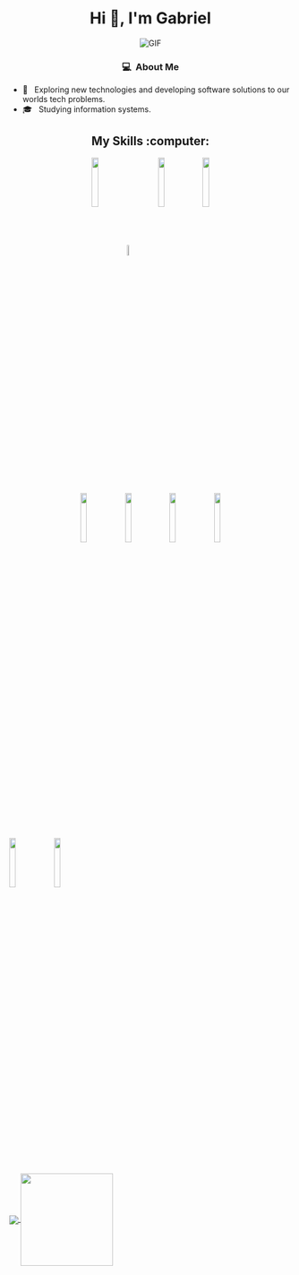 
 <div align = "center">
  <h1 align="center" >Hi 👋, I'm Gabriel </h1>
  <img align='center' alt="GIF" src="https://i.pinimg.com/originals/e4/26/70/e426702edf874b181aced1e2fa5c6cde.gif" />
 </div>


<h3 align="center" > 💻 &nbsp;About Me </h3>

- 🤔 &nbsp; Exploring new technologies and developing software solutions to our worlds tech problems.
- 🎓 &nbsp; Studying information systems.

<h2 align="center" >My Skills :computer:</h2>


<div align = "center">

<p >
  <code><img align="center"  width="15%" src="https://www.vectorlogo.zone/logos/w3_html5/w3_html5-ar21.svg" ></code>
  <code><img  align="center" width="7%" src="https://raw.githubusercontent.com/gilbarbara/logos/febeadf1e00d13280605d6f571cea949713963f8/logos/css-3.svg" ></code>
  <code><img   align="center" width="15%" src="https://www.vectorlogo.zone/logos/javascript/javascript-ar21.svg"></code>
  <code><img   align="center" width="15%" src="https://www.vectorlogo.zone/logos/getbootstrap/getbootstrap-ar21.svg"></code>
  <br />
 
 </div>


<div align = "center">
 <p >
   <code><img align="center" width="15%" src="https://www.vectorlogo.zone/logos/php/php-ar21.svg" ></code>
  <code><img align="center" width="15%" src="https://www.vectorlogo.zone/logos/jquery/jquery-ar21.svg" ></code>
  <code><img align="center" width="15%" src="https://www.vectorlogo.zone/logos/postgresql/postgresql-ar21.svg"></code>
  <code><img align="center" width="15%" src="https://www.vectorlogo.zone/logos/mysql/mysql-ar21.svg"></code>
  
 </div>


 
 
  <br />
  <code><img align="center" width="15%" src="https://www.vectorlogo.zone/logos/java/java-ar21.svg" ></code>
  <code><img align="center" width="15%" src="https://www.vectorlogo.zone/logos/trello/trello-ar21.svg" ></code>
  <br />
 


  
  <p>
  <a href="https://github.com/gabrielferreira0/github-readme-stats">
    <img
      align="center"
      src="https://github-readme-stats.vercel.app/api/top-langs/?username=gabrielferreira0&layout=compact&&title_color=ffffff&icon_color=2A75CF&text_color=daf7dc&bg_color=191919"
    />
  </a>
  <a href="https://github.com/gabrielferreira0/github-readme-stats">
    <img
      align="center"
      height="165"
      src="https://github-readme-stats.vercel.app/api?username=gabrielferreira0&show_icons=true&hide_border_color=ffffff&theme=radical"
    />
  </a>
</p>


  
  
 </p>

<!--
**gabrielferreira0/gabrielferreira0** is a ✨ _special_ ✨ repository because its `README.md` (this file) appears on your GitHub profile.

-->
